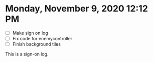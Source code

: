 # Monday, November  9, 2020 12:12 PM
- [ ] Make sign on log
- [ ] Fix code for enemycontroller
- [ ] Finish background tiles

This is a sign-on log.

